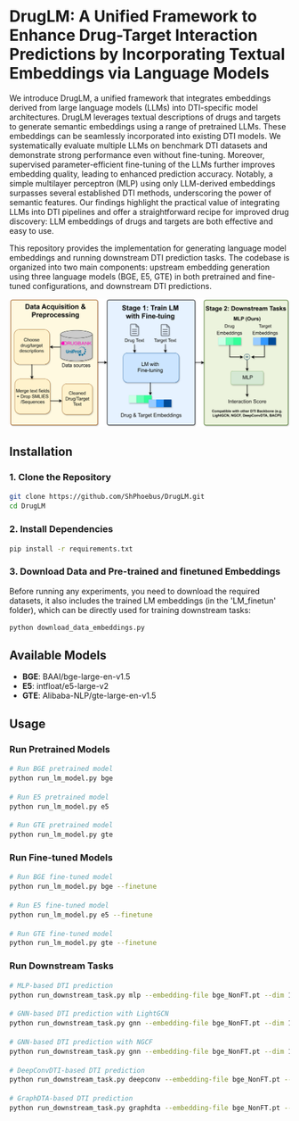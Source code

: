 # DrugLM: A Unified Framework to Enhance Drug-Target Interaction Predictions by Incorporating Textual Embeddings via Language Models

We introduce DrugLM, a unified framework that integrates embeddings derived from large language models (LLMs) into DTI-specific model architectures. DrugLM leverages textual descriptions of drugs and targets to generate semantic embeddings using a range of pretrained LLMs. These embeddings can be seamlessly incorporated into existing DTI models. We systematically evaluate multiple LLMs on benchmark DTI datasets and demonstrate strong performance even without fine-tuning. Moreover, supervised parameter-efficient fine-tuning of the LLMs further improves embedding quality, leading to enhanced prediction accuracy. Notably, a simple multilayer perceptron (MLP) using only LLM-derived embeddings surpasses several established DTI methods, underscoring the power of semantic features. Our findings highlight the practical value of integrating LLMs into DTI pipelines and offer a straightforward recipe for improved drug discovery: LLM embeddings of drugs and targets are both effective and easy to use.

This repository provides the implementation for generating language model embeddings and running downstream DTI prediction tasks. The codebase is organized into two main components: upstream embedding generation using three language models (BGE, E5, GTE) in both pretrained and fine-tuned configurations, and downstream DTI predictions.

![DrugLM Framework](OVERVIEW.png)

## Installation

### 1. Clone the Repository

```bash
git clone https://github.com/ShPhoebus/DrugLM.git
cd DrugLM
```

### 2. Install Dependencies

```bash
pip install -r requirements.txt
```

### 3. Download Data and Pre-trained and finetuned Embeddings

Before running any experiments, you need to download the required datasets, it also includes the trained LM embeddings (in the 'LM_finetun' folder), which can be directly used for training downstream tasks:

```bash
python download_data_embeddings.py
```


## Available Models

- **BGE**: BAAI/bge-large-en-v1.5
- **E5**: intfloat/e5-large-v2  
- **GTE**: Alibaba-NLP/gte-large-en-v1.5

## Usage

### Run Pretrained Models

```bash
# Run BGE pretrained model
python run_lm_model.py bge

# Run E5 pretrained model
python run_lm_model.py e5

# Run GTE pretrained model
python run_lm_model.py gte
```

### Run Fine-tuned Models

```bash
# Run BGE fine-tuned model
python run_lm_model.py bge --finetune

# Run E5 fine-tuned model
python run_lm_model.py e5 --finetune

# Run GTE fine-tuned model
python run_lm_model.py gte --finetune
```

### Run Downstream Tasks

```bash
# MLP-based DTI prediction
python run_downstream_task.py mlp --embedding-file bge_NonFT.pt --dim 1024

# GNN-based DTI prediction with LightGCN
python run_downstream_task.py gnn --embedding-file bge_NonFT.pt --dim 1024 --gnn-model lightgcn --epochs 1000

# GNN-based DTI prediction with NGCF
python run_downstream_task.py gnn --embedding-file bge_NonFT.pt --dim 1024 --gnn-model ngcf --epochs 1000

# DeepConvDTI-based DTI prediction
python run_downstream_task.py deepconv --embedding-file bge_NonFT.pt --dim 1024 --epochs 30

# GraphDTA-based DTI prediction
python run_downstream_task.py graphdta --embedding-file bge_NonFT.pt --dim 1024 --epochs 100
```
